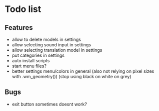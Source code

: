 # Todo list
## Features
  - allow to delete models in settings
  - allow selecting sound input in settings
  - allow selecting translation model in settings
  - put categories in settings
  - auto install scripts
  - start menu files?
  - better settings menu/colors in general (also not relying on pixel sizes with .wm_geometry()) (stop using black on white on grey)

## Bugs
  - exit button sometimes doesnt work?